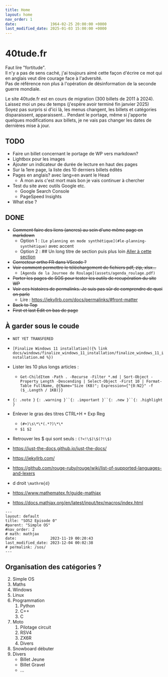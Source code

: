 ```yaml
---
title: Home
layout: home
nav_order: 1
date:               1964-02-25 20:00:00 +0000
last_modified_date: 2025-01-03 15:00:00 +0000
---
```


# 40tude.fr 
Faut lire "fortitude".  
Il n'y a pas de sens caché, j'ai toujours aimé cette façon d'écrire ce mot qui en anglais veut dire courage face à l'adversité.  
Pas de référence non plus à l'opération de désinformation de la seconde guerre mondiale.  

Le site 40tude.fr est en cours de migration (300 billets de 2011 à 2024).  
Laissez moi un peu de temps (j'espère avoir terminé fin janvier 2025)  
Soyez pas surpris si d'ici là, les menus changent, les billets et catégories disparaissent, apparaissent...
Pendant le portage, même si j'apporte quelques modifications aux billets, je ne vais pas changer les dates de dernières mise à jour.  

## TODO
* Faire un billet concernant le portage de WP vers markdown?
* Lightbox pour les images
* Ajouter un indicateur de durée de lecture en haut des pages
* Sur la 1ere page, la liste des 10 derniers billets édités
* Pages en anglais? avec lang=en avant le Head
    * À mon avis c'est mort mais bon je vais continuer à chercher
* Test du site avec outils Google etc.
    * Google Search Console
    * PageSpeed Insights
* What else ?

## DONE
* ~~Comment faire des liens (ancres) au sein d'une même page en markdown~~
    * Option 1 : `[Le planning en mode synthétique](#le-planning-synthétique)` avec accent
    * Option 2 : ## Un long titre de section <a id="short-id"></a> puis plus loin [Aller à cette section](#short-id)
* ~~Correcteur ortho FR dans VScode ?~~
* ~~Voir comment permettre le téléchargement de fichiers pdf, zip, xlsx...~~
    * `[Agenda de la Journee de Roulage](assets/agenda_roulage.pdf)`
* ~~Porter les pages de SOS pour tester les outils de recupération du site WP~~
* ~~Voir ces histoires de permalinks. Je suis pas sûr de comprendre de quoi on parle~~
    * Lire : <https://jekyllrb.com/docs/permalinks/#front-matter>
* ~~Back to Top~~
* ~~First et last Edit en bas de page~~

## À garder sous le coude
* `NOT YET TRANSFERED`

* `[Finalize Windows 11 installation]({% link docs/windows/finalize_windows_11_installation/finalize_windows_11_installation.md %})`

* Lister les 10 plus longs articles : 
    * ``Get-ChildItem -Path . -Recurse -Filter *.md | Sort-Object -Property Length -Descending | Select-Object -First 10 | Format-Table FullName, @{Name="Size (KB)"; Expression={"{0:N2}" -f ($_.Length / 1KB)}}``

* `{: .note }` `{: .warning }``{: .important }``{: .new }``{: .highlight }`
* Enlever le gras des titres CTRL+H + Exp Reg
    * ``(#+)\s\*\*(.*?)\*\*``
    * `$1 $2`

* Retrouver les $ qui sont seuls : ``(?<!\$)\$(?!\$)``

* <https://just-the-docs.github.io/just-the-docs/>
* <https://jekyllrb.com/>
* <https://github.com/rouge-ruby/rouge/wiki/list-of-supported-languages-and-lexers>
* d droit ``\mathrm{d}``
* <https://www.mathematex.fr/guide-mathjax>
* <https://docs.mathjax.org/en/latest/input/tex/macros/index.html>

```
---
layout: default
title: "SOS2 Episode 0"
#parent: "Simple OS"
#nav_order: 2
# math: mathjax
date:               2023-11-19 00:20:43
last_modified_date: 2023-12-04 00:02:38
# permalink: /sos/
---

```

## Organisation des catégories ?

2. Simple OS
1. Maths
1. Windows
1. Linux
1. Programmation
    1. Python
    1. C++
    1. C
1. Moto
    1. Pilotage circuit
    1. RSV4
    1. ZX6R
    1. Divers
1. Snowboard débuter 
1. Divers
    * Billet Jeune
    * Billet Gravel
    * ... 

